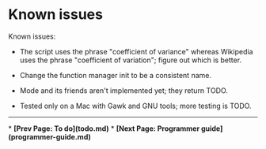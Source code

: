 # Known issues


Known issues:

  * The script uses the phrase "coefficient of variance" whereas Wikipedia uses the phrase "coefficient of variation"; figure out which is better.

  * Change the function manager init to be a consistent name.

  * Mode and its friends aren't implemented yet; they return TODO.

  * Tested only on a Mac with Gawk and GNU tools; more testing is TODO.


<p><hr><nav>
* <b>[Prev Page: To do](todo.md)</b>
* <b>[Next Page: Programmer guide](programmer-guide.md)</b>
</nav>
